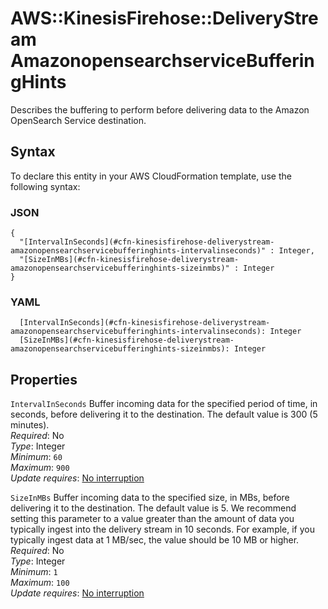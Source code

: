 # AWS::KinesisFirehose::DeliveryStream AmazonopensearchserviceBufferingHints<a name="aws-properties-kinesisfirehose-deliverystream-amazonopensearchservicebufferinghints"></a>

Describes the buffering to perform before delivering data to the Amazon OpenSearch Service destination\.

## Syntax<a name="aws-properties-kinesisfirehose-deliverystream-amazonopensearchservicebufferinghints-syntax"></a>

To declare this entity in your AWS CloudFormation template, use the following syntax:

### JSON<a name="aws-properties-kinesisfirehose-deliverystream-amazonopensearchservicebufferinghints-syntax.json"></a>

```
{
  "[IntervalInSeconds](#cfn-kinesisfirehose-deliverystream-amazonopensearchservicebufferinghints-intervalinseconds)" : Integer,
  "[SizeInMBs](#cfn-kinesisfirehose-deliverystream-amazonopensearchservicebufferinghints-sizeinmbs)" : Integer
}
```

### YAML<a name="aws-properties-kinesisfirehose-deliverystream-amazonopensearchservicebufferinghints-syntax.yaml"></a>

```
  [IntervalInSeconds](#cfn-kinesisfirehose-deliverystream-amazonopensearchservicebufferinghints-intervalinseconds): Integer
  [SizeInMBs](#cfn-kinesisfirehose-deliverystream-amazonopensearchservicebufferinghints-sizeinmbs): Integer
```

## Properties<a name="aws-properties-kinesisfirehose-deliverystream-amazonopensearchservicebufferinghints-properties"></a>

`IntervalInSeconds`  <a name="cfn-kinesisfirehose-deliverystream-amazonopensearchservicebufferinghints-intervalinseconds"></a>
Buffer incoming data for the specified period of time, in seconds, before delivering it to the destination\. The default value is 300 \(5 minutes\)\.  
*Required*: No  
*Type*: Integer  
*Minimum*: `60`  
*Maximum*: `900`  
*Update requires*: [No interruption](https://docs.aws.amazon.com/AWSCloudFormation/latest/UserGuide/using-cfn-updating-stacks-update-behaviors.html#update-no-interrupt)

`SizeInMBs`  <a name="cfn-kinesisfirehose-deliverystream-amazonopensearchservicebufferinghints-sizeinmbs"></a>
Buffer incoming data to the specified size, in MBs, before delivering it to the destination\. The default value is 5\. We recommend setting this parameter to a value greater than the amount of data you typically ingest into the delivery stream in 10 seconds\. For example, if you typically ingest data at 1 MB/sec, the value should be 10 MB or higher\.  
*Required*: No  
*Type*: Integer  
*Minimum*: `1`  
*Maximum*: `100`  
*Update requires*: [No interruption](https://docs.aws.amazon.com/AWSCloudFormation/latest/UserGuide/using-cfn-updating-stacks-update-behaviors.html#update-no-interrupt)